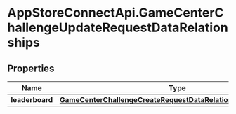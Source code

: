 # AppStoreConnectApi.GameCenterChallengeUpdateRequestDataRelationships

## Properties

Name | Type | Description | Notes
------------ | ------------- | ------------- | -------------
**leaderboard** | [**GameCenterChallengeCreateRequestDataRelationshipsLeaderboard**](GameCenterChallengeCreateRequestDataRelationshipsLeaderboard.md) |  | [optional] 


